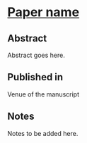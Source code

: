 # [Paper name](https://arxiv.org/)

## Abstract
Abstract goes here.

## Published in
Venue of the manuscript

## Notes
Notes to be added here.